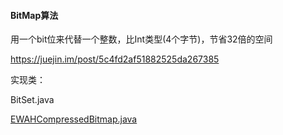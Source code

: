 #### BitMap算法

用一个bit位来代替一个整数，比Int类型(4个字节)，节省32倍的空间

https://juejin.im/post/5c4fd2af51882525da267385

实现类：

BitSet.java

[EWAHCompressedBitmap.java](https://github.com/lemire/javaewah/blob/master/src/main/java/com/googlecode/javaewah/EWAHCompressedBitmap.java)
